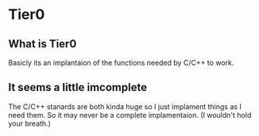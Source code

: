 # Tier0

## What is Tier0
Basicly its an implantaion of the functions needed by C/C++ to work.

## It seems a little imcomplete
The C/C++ stanards are both kinda huge so I just implament things as I need them. So it may never be a complete implamentaion. (I wouldn't hold your breath.)